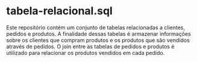 # tabela-relacional.sql
Este repositório contém um conjunto de tabelas relacionadas a clientes, pedidos e produtos. A finalidade dessas tabelas é armazenar informações sobre os clientes que compram produtos e os produtos que são vendidos através de pedidos. O join entre as tabelas de pedidos e produtos é utilizado para relacionar os produtos vendidos em cada pedido.
